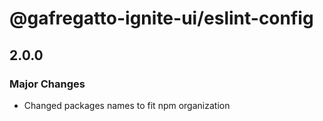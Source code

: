 # @gafregatto-ignite-ui/eslint-config

## 2.0.0

### Major Changes

- Changed packages names to fit npm organization
